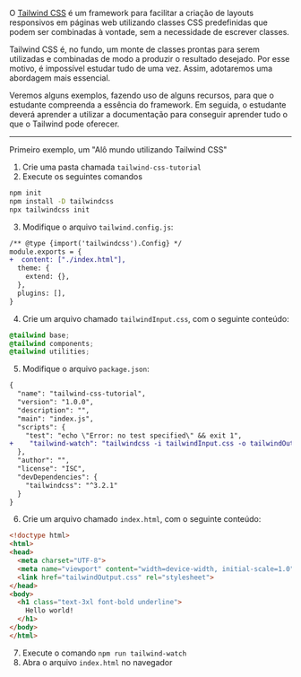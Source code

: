 O [Tailwind CSS](https://tailwindcss.com/) é um framework para facilitar a criação de layouts responsivos em páginas web utilizando classes CSS predefinidas que podem ser combinadas à vontade, sem a necessidade de escrever classes.

Tailwind CSS é, no fundo, um monte de classes prontas para serem utilizadas e combinadas de modo a produzir o resultado desejado. Por esse motivo, é impossível estudar tudo de uma vez. Assim, adotaremos uma abordagem mais essencial.

Veremos alguns exemplos, fazendo uso de alguns recursos, para que o estudante compreenda a essência do framework. Em seguida, o estudante deverá aprender a utilizar a documentação para conseguir aprender tudo o que o Tailwind pode oferecer.

<hr/>

Primeiro exemplo, um "Alô mundo utilizando Tailwind CSS"

1. Crie uma pasta chamada `tailwind-css-tutorial`
2. Execute os seguintes comandos
```sh
npm init
npm install -D tailwindcss
npx tailwindcss init
```
3. Modifique o arquivo `tailwind.config.js`:
```diff
/** @type {import('tailwindcss').Config} */
module.exports = {
+  content: ["./index.html"],
  theme: {
    extend: {},
  },
  plugins: [],
}
```
4. Crie um arquivo chamado `tailwindInput.css`, com o seguinte conteúdo:
```css
@tailwind base;
@tailwind components;
@tailwind utilities;
```
5. Modifique o arquivo `package.json`:
```diff
{
  "name": "tailwind-css-tutorial",
  "version": "1.0.0",
  "description": "",
  "main": "index.js",
  "scripts": {
    "test": "echo \"Error: no test specified\" && exit 1",
+    "tailwind-watch": "tailwindcss -i tailwindInput.css -o tailwindOutput.css --watch"
  },
  "author": "",
  "license": "ISC",
  "devDependencies": {
    "tailwindcss": "^3.2.1"
  }
}
```
6. Crie um arquivo chamado `index.html`, com o seguinte conteúdo:
```html
<!doctype html>
<html>
<head>
  <meta charset="UTF-8">
  <meta name="viewport" content="width=device-width, initial-scale=1.0">
  <link href="tailwindOutput.css" rel="stylesheet">
</head>
<body>
  <h1 class="text-3xl font-bold underline">
    Hello world!
  </h1>
</body>
</html>
```
7. Execute o comando `npm run tailwind-watch`
8. Abra o arquivo `index.html` no navegador